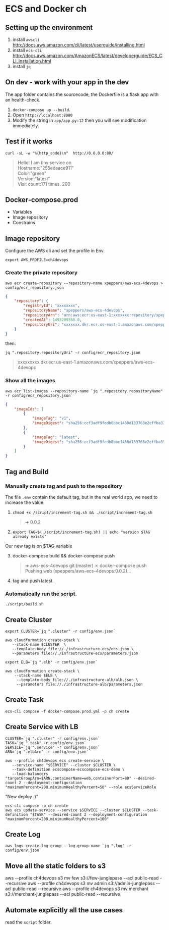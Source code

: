 # ECS and Docker ch

## Setting up the environment

1. install `awscli` http://docs.aws.amazon.com/cli/latest/userguide/installing.html
2. install `ecs-cli` http://docs.aws.amazon.com/AmazonECS/latest/developerguide/ECS_CLI_installation.html
3. install `jq` 

## On dev - work with your app in the dev

The app folder contains the sourcecode, the Dockerfile is a flask app with an health-check.

1. `docker-compose up --build`.
2. Open `http://localhost:8080`
3. Modify the string in `app/app.py:12` then you will see modification immediately.

## Test if it works

`curl -sL -w "%{http_code}\n"  http://0.0.0.0:80/`

> Hello! I am tiny service on <br> Hostname:"255edaace911"<br> Color:"green"<br> Version:"latest"<br> Visit count:171 times.
> 200

## Docker-compose.prod

- Variables
- Image repository
- Constrains

## Image repository

Configure the AWS cli and set the profile in Env.

`export AWS_PROFILE=ch4devops`

### Create the private repository 

`aws ecr create-repository --repository-name xpeppers/aws-ecs-4devops > config/ecr_repository.json`

``` json
{
    "repository": {
        "registryId": "xxxxxxxx",
        "repositoryName": "xpeppers/aws-ecs-4devops",
        "repositoryArn": "arn:aws:ecr:us-east-1:xxxxxxx:repository/xpeppers/aws-ecs-4devops",
        "createdAt": 1493209368.0,
        "repositoryUri": "xxxxxxx.dkr.ecr.us-east-1.amazonaws.com/xpeppers/aws-ecs-4devops"
    }
}
```

then:

```
jq ".repository.repositoryUri" -r config/ecr_repository.json
```

> xxxxxxxxx.dkr.ecr.us-east-1.amazonaws.com/xpeppers/aws-ecs-4devops

### Show all the images

```
aws ecr list-images --repository-name `jq ".repository.repositoryName" -r config/ecr_repository.json`

```

``` json
{
    "imageIds": [
        {
            "imageTag": "v1", 
            "imageDigest": "sha256:ccf3adf9fedb0bbc1460d133768e2cffba33e598677ff9373734ecb5d096d882"
        }, 
        {
            "imageTag": "latest", 
            "imageDigest": "sha256:ccf3adf9fedb0bbc1460d133768e2cffba33e598677ff9373734ecb5d096d882"
        }
    ]
}
```

## Tag and Build


### Manually create tag and push to the repository

The file `.env` contain the default tag, but in the real world app, we need to increase the value.

1. `chmod +x /script/increment-tag.sh && ./script/increment-tag.sh`

   > ➜ 0.0.2
   
2. `export TAG=$(./script/increment-tag.sh) || echo "version $TAG already exists"`

Our new tag is on $TAG variable

3. docker-compose build && docker-compose push

   > ➜  aws-ecs-4devops git:(master) ✗ docker-compose push                                                               
     Pushing web (xpeppers/aws-ecs-4devops:0.0.2)...

4. tag and push latest.

### Automatically run the script.

`./script/build.sh`

## Create Cluster

```
export CLUSTER=`jq ".cluster" -r config/env.json`

aws cloudformation create-stack \
   --stack-name $CLUSTER  \
   --template-body file://./infrastructure-ecs/ecs.json \
   --parameters file://./infrastructure-ecs/parameters.json
```


```
export ELB=`jq ".elb" -r config/env.json`

aws cloudformation create-stack \
    --stack-name $ELB \
     --template-body file://./infrastructure-alb/alb.json \
     --parameters file://./infrastructure-alb/parameters.json
```

## Create Task

`ecs-cli compose -f docker-compose.prod.yml -p ch create`

## Create Service with LB

```
CLUSTER=`jq ".cluster" -r config/env.json`
TASK=`jq ".task" -r config/env.json`
SERVICE=`jq ".service" -r config/env.json`
ARN=`jq ".elbArn" -r config/env.json`

aws --profile ch4devops ecs create-service \
   --service-name "$SERVICE" --cluster $CLUSTER \
   --task-definition ecscompose-ecscompose-ecs-demo \
   --load-balancers "targetGroupArn=$ARN,containerName=web,containerPort=80" --desired-count 2 --deployment-configuration "maximumPercent=200,minimumHealthyPercent=50" --role ecsServiceRole
```

"New deploy :)"

```
ecs-cli compose -p ch create
aws ecs update-service --service $SERVICE --cluster $CLUSTER --task-definition "$TASK" --desired-count 2 --deployment-configuration "maximumPercent=200,minimumHealthyPercent=100"
```

## Create Log 

```
aws logs create-log-group --log-group-name `jq ".log" -r config/env.json`
```

## Move all the static folders to  s3

aws --profile ch4devops s3  mv few s3://few-junglepass  --acl public-read --recursive
aws --profile ch4devops s3  mv admin s3://admin-junglepass  --acl public-read --recursive
aws --profile ch4devops s3  mv merchant s3://merchant-junglepass  --acl public-read --recursive

## Automate explicitly all the use cases

read the `script` folder.   